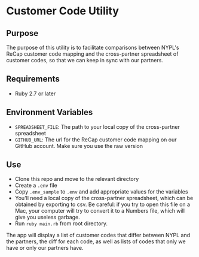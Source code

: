# Customer Code Utility

## Purpose

The purpose of this utility is to facilitate comparisons between NYPL's ReCap customer code mapping and the cross-partner spreadsheet of customer codes, so that we can keep in sync with our partners.

## Requirements

- Ruby 2.7 or later

## Environment Variables

- `SPREADSHEET_FILE`: The path to your local copy of the cross-partner spreadsheet
- `GITHUB_URL`: The url for the ReCap customer code mapping on our GitHub account. Make sure you use the raw version

## Use

- Clone this repo and move to the relevant directory
- Create a `.env` file
- Copy `.env_sample` to `.env` and add appropriate values for the variables
- You'll need a local copy of the cross-partner spreadsheet, which can be obtained by exporting to csv. Be careful: if you try to open this file on a Mac, your computer will try to convert it to a Numbers file, which will give you useless garbage.
- Run `ruby main.rb` from root directory.

The app will display a list of customer codes that differ between NYPL and the partners, the diff for each code, as well as lists of codes that only we have or only our partners have.
